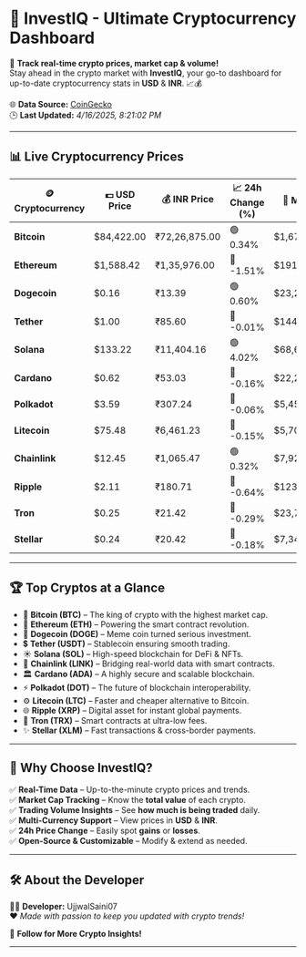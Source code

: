   
# 🚀 **InvestIQ - Ultimate Cryptocurrency Dashboard**  
📢 **Track real-time crypto prices, market cap & volume!**  
Stay ahead in the crypto market with **InvestIQ**, your go-to dashboard for up-to-date cryptocurrency stats in **USD** & **INR**. 📈💰  

🌐 **Data Source:** [CoinGecko](https://www.coingecko.com)  
🕒 **Last Updated:** *4/16/2025, 8:21:02 PM*  

---

## 📊 **Live Cryptocurrency Prices**  

| 🪙 **Cryptocurrency** | 💵 **USD Price** | 💰 **INR Price** | 📈 **24h Change (%)** | 🏦 **Market Cap (USD)** | 🔄 **24h Volume (USD)** |
|----------------------|------------------|------------------|------------------|------------------|------------------|
| **Bitcoin** | $84,422.00 | ₹72,26,875.00 | 🟢 0.34% | $1,675,402,910,324.68 | $27,959,136,648.14 |
| **Ethereum** | $1,588.42 | ₹1,35,976.00 | 🔴 -1.51% | $191,558,890,115.38 | $13,278,386,932.44 |
| **Dogecoin** | $0.16 | ₹13.39 | 🟢 0.60% | $23,240,320,224.03 | $814,506,036.87 |
| **Tether** | $1.00 | ₹85.60 | 🔴 -0.01% | $144,628,374,587.76 | $46,358,202,790.37 |
| **Solana** | $133.22 | ₹11,404.16 | 🟢 4.02% | $68,664,630,811.55 | $4,927,969,813.11 |
| **Cardano** | $0.62 | ₹53.03 | 🔴 -0.16% | $22,262,905,820.11 | $579,605,817.51 |
| **Polkadot** | $3.59 | ₹307.24 | 🔴 -0.06% | $5,455,887,273.93 | $143,769,481.68 |
| **Litecoin** | $75.48 | ₹6,461.23 | 🔴 -0.15% | $5,707,056,719.73 | $347,759,636.97 |
| **Chainlink** | $12.45 | ₹1,065.47 | 🟢 0.32% | $7,922,899,822.37 | $356,562,262.83 |
| **Ripple** | $2.11 | ₹180.71 | 🔴 -0.64% | $123,114,725,361.65 | $3,019,969,376.80 |
| **Tron** | $0.25 | ₹21.42 | 🔴 -0.29% | $23,765,390,182.84 | $773,745,526.02 |
| **Stellar** | $0.24 | ₹20.42 | 🔴 -0.18% | $7,348,662,590.98 | $157,242,527.25 |

---

## 🏆 **Top Cryptos at a Glance**  

- 🚀 **Bitcoin (BTC)** – The king of crypto with the highest market cap.  
- 💎 **Ethereum (ETH)** – Powering the smart contract revolution.  
- 🐶 **Dogecoin (DOGE)** – Meme coin turned serious investment.  
- 💲 **Tether (USDT)** – Stablecoin ensuring smooth trading.  
- ☀️ **Solana (SOL)** – High-speed blockchain for DeFi & NFTs.  
- 🔗 **Chainlink (LINK)** – Bridging real-world data with smart contracts.  
- 🏛 **Cardano (ADA)** – A highly secure and scalable blockchain.  
- ⚡ **Polkadot (DOT)** – The future of blockchain interoperability.  
- ⚙️ **Litecoin (LTC)** – Faster and cheaper alternative to Bitcoin.  
- 🌐 **Ripple (XRP)** – Digital asset for instant global payments.  
- 🚀 **Tron (TRX)** – Smart contracts at ultra-low fees.  
- ✨ **Stellar (XLM)** – Fast transactions & cross-border payments.  

---

## 🎯 **Why Choose InvestIQ?**  

✅ **Real-Time Data** – Up-to-the-minute crypto prices and trends.  
✅ **Market Cap Tracking** – Know the **total value** of each crypto.  
✅ **Trading Volume Insights** – See **how much is being traded** daily.  
✅ **Multi-Currency Support** – View prices in **USD** & **INR**.  
✅ **24h Price Change** – Easily spot **gains** or **losses**.  
✅ **Open-Source & Customizable** – Modify & extend as needed.  

---

## 🛠 **About the Developer**  

👨‍💻 **Developer:** UjjwalSaini07  
❤️ *Made with passion to keep you updated with crypto trends!*  

🔗 **Follow for More Crypto Insights!**  

---
